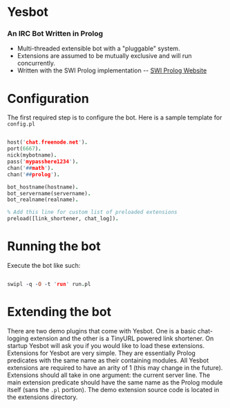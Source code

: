 Yesbot
======
### An IRC Bot Written in Prolog

* Multi-threaded extensible bot with a "pluggable" system.
* Extensions are assumed to be mutually exclusive and will run concurrently.
* Written with the SWI Prolog implementation -- [SWI Prolog Website](http://www.swi-prolog.org/)


Configuration
=============

The first required step is to configure the bot. Here is a sample template for `config.pl`
```prolog

host('chat.freenode.net').
port(6667).
nick(mybotname).
pass('mypasshere1234').
chan('##math').
chan('##prolog').

bot_hostname(hostname).
bot_servername(servername).
bot_realname(realname).

% Add this line for custom list of preloaded extensions
preload([link_shortener, chat_log]).
```

Running the bot
===============
Execute the bot like such:
```prolog

swipl -q -O -t 'run' run.pl
```

Extending the bot
=================

There are two demo plugins that come with Yesbot. One is a basic chat-logging extension
and the other is a TinyURL powered link shortener. On startup Yesbot will ask you if you would
like to load these extensions. Extensions for Yesbot are very simple. They are essentially
Prolog predicates with the same name as their containing modules. All Yesbot extensions 
are required to have an arity of 1 (this may change in the future). Extensions should all take in 
one argument: the current server line. The main extension predicate should have the same
name as the Prolog module itself (sans the `.pl` portion). The demo extension source code is
located in the extensions directory.
